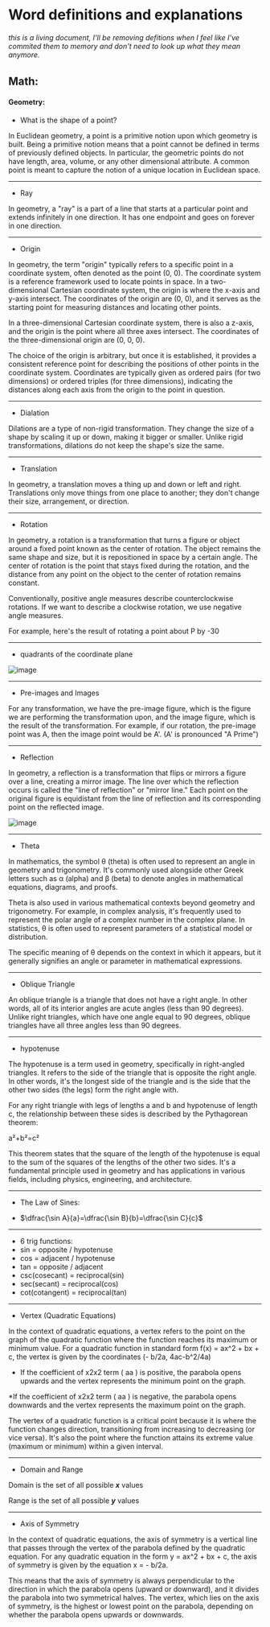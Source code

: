 # Word definitions and explanations
###### this is a living document, I'll be removing defitions when I feel like I've commited them to memory and don't need to look up what they mean anymore. 

## Math:

#### Geometry:
* What is the shape of a point?

In Euclidean geometry, a point is a primitive notion upon which geometry is built. Being a primitive notion means that a point cannot be defined in terms of previously defined objects. In particular, the geometric points do not have length, area, volume, or any other dimensional attribute. A common point is meant to capture the notion of a unique location in Euclidean space.

***

* Ray

In geometry, a "ray" is a part of a line that starts at a particular point and extends infinitely in one direction. It has one endpoint and goes on forever in one direction.

***

* Origin

In geometry, the term "origin" typically refers to a specific point in a coordinate system, often denoted as the point (0, 0). The coordinate system is a reference framework used to locate points in space. In a two-dimensional Cartesian coordinate system, the origin is where the x-axis and y-axis intersect. The coordinates of the origin are (0, 0), and it serves as the starting point for measuring distances and locating other points.

In a three-dimensional Cartesian coordinate system, there is also a z-axis, and the origin is the point where all three axes intersect. The coordinates of the three-dimensional origin are (0, 0, 0).

The choice of the origin is arbitrary, but once it is established, it provides a consistent reference point for describing the positions of other points in the coordinate system. Coordinates are typically given as ordered pairs (for two dimensions) or ordered triples (for three dimensions), indicating the distances along each axis from the origin to the point in question.

***

* Dialation

Dilations are a type of non-rigid transformation. They change the size of a shape by scaling it up or down, making it bigger or smaller. Unlike rigid transformations, dilations do not keep the shape's size the same.

***

* Translation

In geometry, a translation moves a thing up and down or left and right. Translations only move things from one place to another; they don't change their size, arrangement, or direction.

***

* Rotation

In geometry, a rotation is a transformation that turns a figure or object around a fixed point known as the center of rotation. The object remains the same shape and size, but it is repositioned in space by a certain angle. The center of rotation is the point that stays fixed during the rotation, and the distance from any point on the object to the center of rotation remains constant.

Conventionally, positive angle measures describe counterclockwise rotations. If we want to describe a clockwise rotation, we use negative angle measures.

For example, here's the result of rotating a point about ‍P by -30

***

* quadrants of the coordinate plane

![image](https://github.com/JackAWatt/jackwatt.com/assets/3372510/8d0ff8c9-1a7a-47fa-b6d8-7b8eb5a45d7b)

***

* Pre-images and Images

For any transformation, we have the pre-image figure, which is the figure we are performing the transformation upon, and the image figure, which is the result of the transformation. For example, if our rotation, the pre-image point was ‍A, then the image point would be A'. (A' is pronounced "A Prime")
 
***

* Reflection

In geometry, a reflection is a transformation that flips or mirrors a figure over a line, creating a mirror image. The line over which the reflection occurs is called the "line of reflection" or "mirror line." Each point on the original figure is equidistant from the line of reflection and its corresponding point on the reflected image.

![image](https://github.com/JackAWatt/jackwatt.com/assets/3372510/39b87922-c1a0-4912-86ca-6430d36e023a)

***

* Theta

In mathematics, the symbol θ (theta) is often used to represent an angle in geometry and trigonometry. It's commonly used alongside other Greek letters such as α (alpha) and β (beta) to denote angles in mathematical equations, diagrams, and proofs.

Theta is also used in various mathematical contexts beyond geometry and trigonometry. For example, in complex analysis, it's frequently used to represent the polar angle of a complex number in the complex plane. In statistics, θ is often used to represent parameters of a statistical model or distribution.

The specific meaning of θ depends on the context in which it appears, but it generally signifies an angle or parameter in mathematical expressions.

***

* Oblique Triangle

An oblique triangle is a triangle that does not have a right angle. In other words, all of its interior angles are acute angles (less than 90 degrees). Unlike right triangles, which have one angle equal to 90 degrees, oblique triangles have all three angles less than 90 degrees.

***

* hypotenuse

The hypotenuse is a term used in geometry, specifically in right-angled triangles. It refers to the side of the triangle that is opposite the right angle. In other words, it's the longest side of the triangle and is the side that the other two sides (the legs) form the right angle with.

For any right triangle with legs of lengths a and b and hypotenuse of length c, the relationship between these sides is described by the Pythagorean theorem:

a²+b²=c²

This theorem states that the square of the length of the hypotenuse is equal to the sum of the squares of the lengths of the other two sides. It's a fundamental principle used in geometry and has applications in various fields, including physics, engineering, and architecture.

***

* The Law of Sines:

- $\dfrac{\sin A}{a}=\dfrac{\sin B}{b}=\dfrac{\sin C}{c}$

***

* 6 trig functions:
* sin = opposite / hypotenuse
* cos = adjacent / hypotenuse
* tan = opposite / adjacent
* csc(cosecant) = reciprocal(sin)
* sec(secant) = reciprocal(cos)
* cot(cotangent) = reciprocal(tan)

***

* Vertex (Quadratic Equations)

In the context of quadratic equations, a vertex refers to the point on the graph of the quadratic function where the function reaches its maximum or minimum value. For a quadratic function in standard form f(x) = ax^2 + bx + c, the vertex is given by the coordinates (- b/2a, 4ac-b^2/4a)

* If the coefficient of x2x2 term ( aa ) is positive, the parabola opens upwards and the vertex represents the minimum point on the graph.

*If the coefficient of x2x2 term ( aa ) is negative, the parabola opens downwards and the vertex represents the maximum point on the graph.

The vertex of a quadratic function is a critical point because it is where the function changes direction, transitioning from increasing to decreasing (or vice versa). It's also the point where the function attains its extreme value (maximum or minimum) within a given interval.

***

* Domain and Range

Domain is the set of all possible ***x*** values

Range is the set of all possible ***y*** values

***

* Axis of Symmetry

In the context of quadratic equations, the axis of symmetry is a vertical line that passes through the vertex of the parabola defined by the quadratic equation. For any quadratic equation in the form y = ax^2 + bx + c, the axis of symmetry is given by the equation x = - b/2a​.

This means that the axis of symmetry is always perpendicular to the direction in which the parabola opens (upward or downward), and it divides the parabola into two symmetrical halves. The vertex, which lies on the axis of symmetry, is the highest or lowest point on the parabola, depending on whether the parabola opens upwards or downwards.
